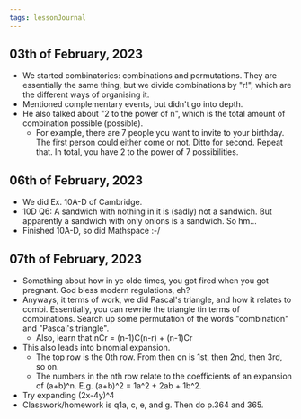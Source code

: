 ```yaml
---
tags: lessonJournal 
---
```


## 03th of February, 2023

- We started combinatorics: combinations and permutations. They are essentially the same thing, but we divide combinations by "r!", which are the different ways of organising it.
- Mentioned complementary events, but didn't go into depth.
- He also talked about "2 to the power of n", which is the total amount of combination possible (possible). 
    - For example, there are 7 people you want to invite to your birthday. The first person could either come or not. Ditto for second. Repeat that. In total, you have 2 to the power of 7 possibilities.

## 06th of February, 2023

- We did Ex. 10A-D of Cambridge.
- 10D Q6: A sandwich with nothing in it is (sadly) not a sandwich. But apparently a sandwich with only onions is a sandwich. So hm...
- Finished 10A-D, so did Mathspace :-/

## 07th of February, 2023

- Something about how in ye olde times, you got fired when you got pregnant. God bless modern regulations, eh?
- Anyways, it terms of work, we did Pascal's triangle, and how it relates to combi. Essentially, you can rewrite the triangle tin terms of combinations. Search up some permutation of the words "combination" and "Pascal's triangle".
    - Also, learn that nCr = (n-1)C(n-r) + (n-1)Cr
- This also leads into binomial expansion. 
    - The top row is the 0th row. From then on is 1st, then 2nd, then 3rd, so on.
    - The numbers in the nth row relate to the coefficients of an expansion of (a+b)^n. E.g. (a+b)^2 = 1a^2 + 2ab + 1b^2.
- Try expanding (2x-4y)^4
- Classwork/homework is q1a, c, e, and g. Then do p.364 and 365.